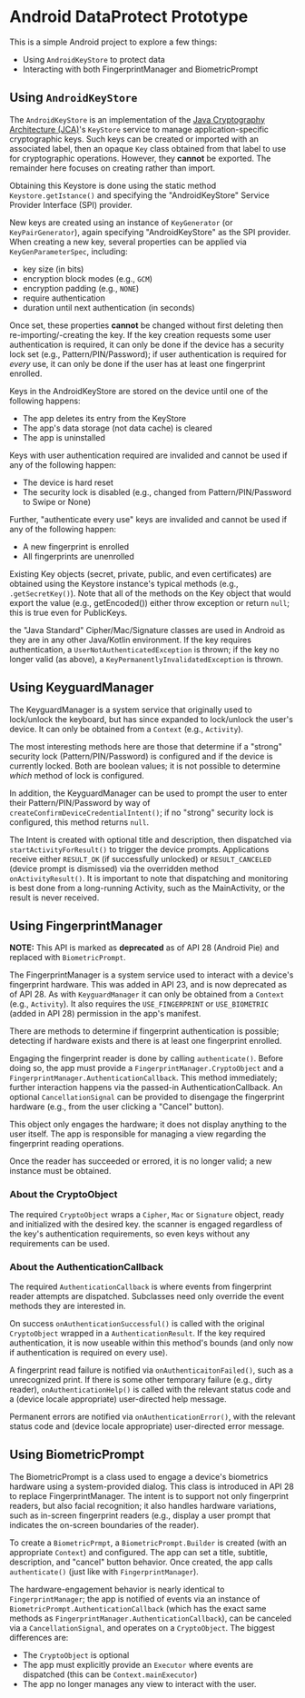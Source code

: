 # Android DataProtect Prototype #

This is a simple Android project to explore a few things:

* Using `AndroidKeyStore` to protect data
* Interacting with both FingerprintManager and BiometricPrompt

## Using `AndroidKeyStore` ##

The `AndroidKeyStore` is an implementation of the [Java Cryptography Architecture (JCA)](https://docs.oracle.com/javase/8/docs/technotes/guides/security/crypto/CryptoSpec.html)'s `KeyStore` service to manage application-specific cryptographic keys.  Such keys can be created or imported with an associated label, then an opaque `Key` class obtained from that label to use for cryptographic operations.  However, they **cannot** be exported.  The remainder here focuses on creating rather than import.

Obtaining this Keystore is done using the static method `Keystore.getIstance()` and specifying the "AndroidKeyStore" Service Provider Interface (SPI) provider.

New keys are created using an instance of `KeyGenerator` (or `KeyPairGenerator`), again specifying "AndroidKeyStore" as the SPI provider.  When creating a new key, several properties can be applied via `KeyGenParameterSpec`, including:

* key size (in bits)
* encryption block modes (e.g., `GCM`)
* encryption padding (e.g., `NONE`) 
* require authentication
* duration until next authentication (in seconds)

Once set, these properties **cannot** be changed without first deleting then re-importing/-creating the key.  If the key creation requests some user authentication is required, it can only be done if the device has a security lock set (e.g., Pattern/PIN/Password); if user authentication is required for *every* use, it can only be done if the user has at least one fingerprint enrolled.

Keys in the AndroidKeyStore are stored on the device until one of the following happens:

* The app deletes its entry from the KeyStore
* The app's data storage (not data cache) is cleared
* The app is uninstalled

Keys with user authentication required are invalided and cannot be used if any of the following happen:

* The device is hard reset
* The security lock is disabled (e.g., changed from Pattern/PIN/Password to Swipe or None)

Further, "authenticate every use" keys are invalided and cannot be used if any of the following happen:

* A new fingerprint is enrolled
* All fingerprints are unenrolled

Existing Key objects (secret, private, public, and even certificates) are obtained using the Keystore instance's typical methods (e.g., `.getSecretKey()`).  Note that all of the methods on the Key object that would export the value (e.g., getEncoded()) either throw exception or return `null`; this is true even for PublicKeys.

the "Java Standard" Cipher/Mac/Signature classes are used in Android as they are in any other Java/Kotlin environment.  If the key requires authentication, a `UserNotAuthenticatedException` is thrown; if the key no longer valid (as above), a `KeyPermanentlyInvalidatedException` is thrown.

## Using KeyguardManager

The KeyguardManager is a system service that originally used to lock/unlock the keyboard, but has since expanded to lock/unlock the user's device.  It can only be obtained from a `Context` (e.g., `Activity`).

The most interesting methods here are those that determine if a "strong" security lock (Pattern/PIN/Password) is configured and if the device is currently locked.  Both are boolean values; it is not possible to determine _which_ method of lock is configured.

In addition, the KeyguardManager can be used to prompt the user to enter their Pattern/PIN/Password by way of `createConfirmDeviceCredentialIntent()`; if no "strong" security lock is configured, this method returns `null`.

The Intent is created with optional title and description, then dispatched via `startActivityForResult()` to trigger the device prompts.  Applications receive either `RESULT_OK` (if successfully unlocked) or `RESULT_CANCELED` (device prompt is dismissed) via the overridden method `onActivityResult()`.  It is important to note that dispatching and monitoring is best done from a long-running Activity, such as the MainActivity, or the result is never received.

## Using FingerprintManager

**NOTE:** This API is marked as **deprecated** as of API 28 (Android Pie) and replaced with `BiometricPrompt`.

The FingerprintManager is a system service used to interact with a device's fingerprint hardware.  This was added in API 23, and is now deprecated as of API 28.  As with `KeyguardManager` it can only be obtained from a `Context` (e.g., `Activity`).  It also requires the `USE_FINGERPRINT` or `USE_BIOMETRIC` (added in API 28) permission in the app's manifest.

There are methods to determine if fingerprint authentication is possible; detecting if hardware exists and there is at least one fingerprint enrolled.

Engaging the fingerprint reader is done by calling `authenticate()`.  Before doing so, the app must provide a `FingerprintManager.CryptoObject` and a `FingerprintManager.AuthenticationCallback`.  This method immediately; further interaction happens via the passed-in AuthenticationCallback.  An optional `CancellationSignal` can be provided to disengage the fingerprint hardware (e.g., from the user clicking a "Cancel" button).

This object only engages the hardware; it does not display anything to the user itself.  The app is responsible for managing a view regarding the fingerprint reading operations.

Once the reader has succeeded or errored, it is no longer valid; a new instance must be obtained.

### About the CryptoObject

The required `CryptoObject` wraps a `Cipher`, `Mac` or `Signature` object, ready and initialized with the desired key. the scanner is engaged regardless of the key's authentication requirements, so even keys without any requirements can be used.

### About the AuthenticationCallback

The required `AuthenticationCallback` is where events from fingerprint reader attempts are dispatched.  Subclasses need only override the event methods they are interested in.

On success `onAuthenticationSuccessful()` is called with the original `CryptoObject` wrapped in a `AuthenticationResult`.  If the key required authentication, it is now useable within this method's bounds (and only now if authentication is required on every use).

A fingerprint read failure is notified via `onAuthenticaitonFailed()`, such as a unrecognized print.  If there is some other temporary failure (e.g., dirty reader), `onAuthenticationHelp()` is called with the relevant status code and a (device locale appropriate) user-directed help message.

Permanent errors are notified via `onAuthenticationError()`, with the relevant status code and (device locale appropriate) user-directed error message.

## Using BiometricPrompt

The BiometricPrompt is a class used to engage a device's biometrics hardware using a system-provided dialog.  This class is introduced in API 28 to replace FingerprintManager.  The intent is to support not only fingerprint readers, but also facial recognition; it also handles hardware variations, such as in-screen fingerprint readers (e.g., display a user prompt that indicates the on-screen boundaries of the reader).

To create a `BiometricPrmpt`, a `BiometricPrompt.Builder` is created (with an appropriate `Context`) and configured.  The app can set a title, subtitle, description, and "cancel" button behavior.  Once created, the app calls `authenticate()` (just like with `FingerprintManager`).

The hardware-engagement behavior is nearly identical to `FingerprintManager`; the app is notified of events via an instance of `BiometricPrompt.AuthenticationCallback` (which has the exact same methods as `FingerprintManager.AuthenticationCallback`), can be canceled via a `CancellationSignal`, and operates on a `CryptoObject`.  The biggest differences are:

* The `CryptoObject` is optional
* The app must explicitly provide an `Executor` where events are dispatched (this can be `Context.mainExecutor`)
* The app no longer manages any view to interact with the user.

